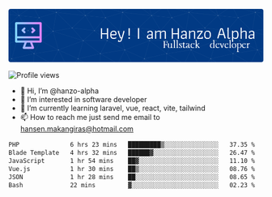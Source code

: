 ![Header](./github-header-image.png)

![Profile views](https://gpvc.arturio.dev/hanzo-alpha)

- 👋 Hi, I’m @hanzo-alpha
- 👀 I’m interested in software developer
- 🌱 I’m currently learning laravel, vue, react, vite, tailwind
- 📫 How to reach me just send me email to hansen.makangiras@hotmail.com 

<!---
hanzo-alpha/hanzo-alpha is a ✨ special ✨ repository because its `README.md` (this file) appears on your GitHub profile.
You can click the Preview link to take a look at your changes.
--->

<!--START_SECTION:waka-->

```text
PHP              6 hrs 23 mins   █████████▒░░░░░░░░░░░░░░░   37.35 %
Blade Template   4 hrs 32 mins   ██████▓░░░░░░░░░░░░░░░░░░   26.47 %
JavaScript       1 hr 54 mins    ██▓░░░░░░░░░░░░░░░░░░░░░░   11.10 %
Vue.js           1 hr 30 mins    ██▒░░░░░░░░░░░░░░░░░░░░░░   08.76 %
JSON             1 hr 28 mins    ██░░░░░░░░░░░░░░░░░░░░░░░   08.65 %
Bash             22 mins         ▓░░░░░░░░░░░░░░░░░░░░░░░░   02.23 %
```

<!--END_SECTION:waka-->
